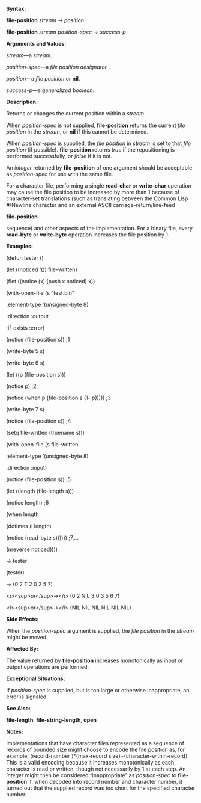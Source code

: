  

**Syntax:** 

**file-position** *stream → position* 

**file-position** *stream position-spec → success-p* 

**Arguments and Values:** 

*stream*—a *stream*. 

*position-spec*—a *file position designator* . 

*position*—a *file position* or **nil**. 

*success-p*—a *generalized boolean*. 

**Description:** 

Returns or changes the current position within a *stream*. 

When *position-spec* is not supplied, **file-position** returns the current *file position* in the *stream*, or **nil** if this cannot be determined. 

When *position-spec* is supplied, the *file position* in *stream* is set to that *file position* (if possible). **file-position** returns *true* if the repositioning is performed successfully, or *false* if it is not. 

An *integer* returned by **file-position** of one argument should be acceptable as *position-spec* for use with the same file. 

For a character file, performing a single **read-char** or **write-char** operation may cause the file position to be increased by more than 1 because of character-set translations (such as translating between the Common Lisp #\Newline character and an external ASCII carriage-return/line-feed 



 

 

**file-position** 

sequence) and other aspects of the implementation. For a binary file, every **read-byte** or **write-byte** operation increases the file position by 1. 

**Examples:** 

(defun tester () 

(let ((noticed ’()) file-written) 

(flet ((notice (x) (push x noticed) x)) 

(with-open-file (s "test.bin" 

:element-type ’(unsigned-byte 8) 

:direction :output 

:if-exists :error) 

(notice (file-position s)) ;1 

(write-byte 5 s) 

(write-byte 6 s) 

(let ((p (file-position s))) 

(notice p) ;2 

(notice (when p (file-position s (1- p))))) ;3 

(write-byte 7 s) 

(notice (file-position s)) ;4 

(setq file-written (truename s))) 

(with-open-file (s file-written 

:element-type ’(unsigned-byte 8) 

:direction :input) 

(notice (file-position s)) ;5 

(let ((length (file-length s))) 

(notice length) ;6 

(when length 

(dotimes (i length) 

(notice (read-byte s)))))) ;7,... 

(nreverse noticed)))) 

*→* tester 

(tester) 

*→* (0 2 T 2 0 2 5 7) 

&#60;i&#62;&#60;sup&#62;or&#60;/sup&#62;→&#60;/i&#62; (0 2 NIL 3 0 3 5 6 7) 

&#60;i&#62;&#60;sup&#62;or&#60;/sup&#62;→&#60;/i&#62; (NIL NIL NIL NIL NIL NIL) 

**Side Effects:** 

When the *position-spec* argument is supplied, the *file position* in the *stream* might be moved. 

**Affected By:** 

The value returned by **file-position** increases monotonically as input or output operations are performed. 



 

 

**Exceptional Situations:** 

If *position-spec* is supplied, but is too large or otherwise inappropriate, an error is signaled. 

**See Also:** 

**file-length**, **file-string-length**, **open** 

**Notes:** 

Implementations that have character files represented as a sequence of records of bounded size might choose to encode the file position as, for example, &#10216;record-number &#10217;\*&#10216;max-record size&#10217;+&#10216;character-within-record&#10217;. This is a valid encoding because it increases monotonically as each character is read or written, though not necessarily by 1 at each step. An *integer* might then be considered “inappropriate” as *position-spec* to **file-position** if, when decoded into record number and character number, it turned out that the supplied record was too short for the specified character number. 

